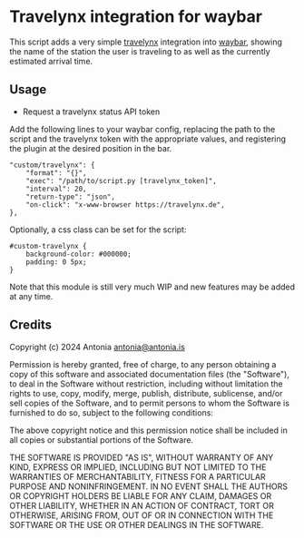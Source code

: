 # Travelynx integration for waybar

This script adds a very simple [travelynx](https://travelynx.de)
integration into [waybar](https://github.com/Alexays/Waybar), showing
the name of the station the user is traveling to as well as the
currently estimated arrival time.

## Usage

- Request a travelynx status API token

Add the following lines to your waybar config, replacing the path to
the script and the travelynx token with the appropriate values, and
registering the plugin at the desired position in the bar.


	"custom/travelynx": {
		"format": "{}",
		"exec": "/path/to/script.py [travelynx_token]",
		"interval": 20,
		"return-type": "json",
		"on-click": "x-www-browser https://travelynx.de",
    },
	
	
Optionally, a css class can be set for the script:

```
#custom-travelynx {
	background-color: #000000;
	padding: 0 5px;
}
```

Note that this module is still very much WIP and new features may be
added at any time.


## Credits

Copyright (c) 2024 Antonia <antonia@antonia.is>

Permission is hereby granted, free of charge, to any person obtaining
a copy of this software and associated documentation files (the
"Software"), to deal in the Software without restriction, including
without limitation the rights to use, copy, modify, merge, publish,
distribute, sublicense, and/or sell copies of the Software, and to
permit persons to whom the Software is furnished to do so, subject to
the following conditions:

The above copyright notice and this permission notice shall be
included in all copies or substantial portions of the Software.

THE SOFTWARE IS PROVIDED "AS IS", WITHOUT WARRANTY OF ANY KIND,
EXPRESS OR IMPLIED, INCLUDING BUT NOT LIMITED TO THE WARRANTIES OF
MERCHANTABILITY, FITNESS FOR A PARTICULAR PURPOSE AND
NONINFRINGEMENT. IN NO EVENT SHALL THE AUTHORS OR COPYRIGHT HOLDERS BE
LIABLE FOR ANY CLAIM, DAMAGES OR OTHER LIABILITY, WHETHER IN AN ACTION
OF CONTRACT, TORT OR OTHERWISE, ARISING FROM, OUT OF OR IN CONNECTION
WITH THE SOFTWARE OR THE USE OR OTHER DEALINGS IN THE SOFTWARE.
